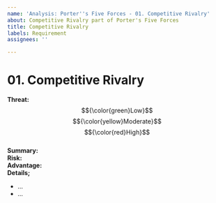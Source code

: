 ```yaml
---
name: 'Analysis: Porter''s Five Forces - 01. Competitive Rivalry'
about: Competitive Rivalry part of Porter's Five Forces
title: Competitive Rivalry
labels: Requirement
assignees: ''

---
```


# 01. Competitive Rivalry

**Threat:**  $${\color{green}Low}$$ $${\color{yellow}Moderate}$$ $${\color{red}High}$$\
**Summary:** \
**Risk:** \
**Advantage:** \
**Details;**

   * ...
   * ...
